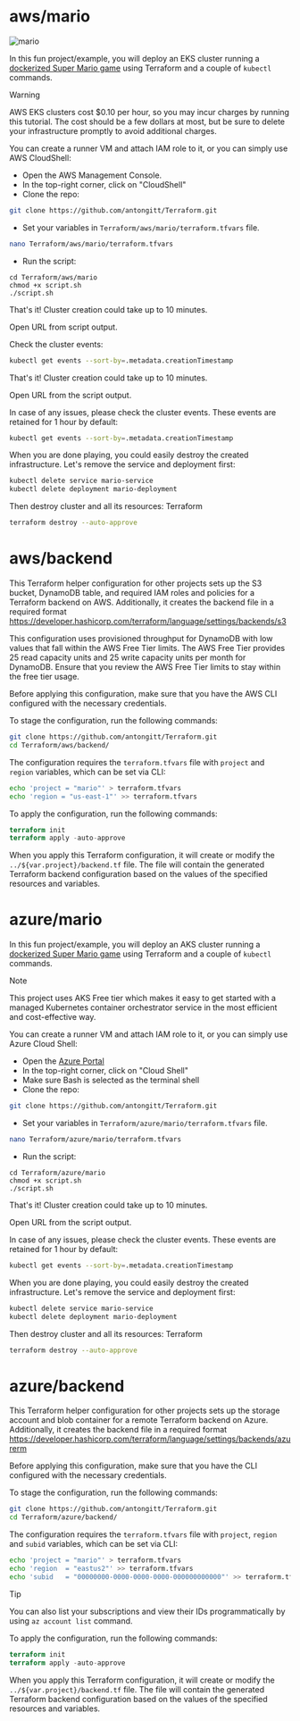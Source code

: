 # aws/mario
![mario](https://github.com/antongitt/Terraform/assets/91033128/d59dcc9c-1f2d-45fe-9d18-574e5818cd23)

In this fun project/example, you will deploy an EKS cluster running a [dockerized Super Mario game](https://github.com/kaminskypavel/supermario-docker) using Terraform and a couple of ```kubectl``` commands.

> [!WARNING]
>AWS EKS clusters cost $0.10 per hour, so you may incur charges by running this tutorial. The cost should be a few dollars at most, but be sure to delete your infrastructure promptly to avoid additional charges.

You can create a runner VM and attach IAM role to it, or you can simply use AWS CloudShell:
- Open the AWS Management Console.
- In the top-right corner, click on "CloudShell"
- Clone the repo:
```bash
git clone https://github.com/antongitt/Terraform.git
```
- Set your variables in ```Terraform/aws/mario/terraform.tfvars``` file.
```bash
nano Terraform/aws/mario/terraform.tfvars
```
- Run the script:
```
cd Terraform/aws/mario
chmod +x script.sh
./script.sh
```

That's it! Cluster creation could take up to 10 minutes.

Open URL from script output.

Check the cluster events:
```bash
kubectl get events --sort-by=.metadata.creationTimestamp
```

That's it! Cluster creation could take up to 10 minutes.

Open URL from the script output.

In case of any issues, please check the cluster events. These events are retained for 1 hour by default:
```bash
kubectl get events --sort-by=.metadata.creationTimestamp
```

When you are done playing, you could easily destroy the created infrastructure. Let's remove the service and deployment first:
```bash
kubectl delete service mario-service
kubectl delete deployment mario-deployment
```
Then destroy cluster and all its resources:
Terraform
```bash
terraform destroy --auto-approve
```

# aws/backend
This Terraform helper configuration for other projects sets up the S3 bucket, DynamoDB table, and required IAM roles and policies for a Terraform backend on AWS. Additionally, it creates the backend file in a required format https://developer.hashicorp.com/terraform/language/settings/backends/s3

This configuration uses provisioned throughput for DynamoDB with low values that fall within the AWS Free Tier limits. The AWS Free Tier provides 25 read capacity units and 25 write capacity units per month for DynamoDB. Ensure that you review the AWS Free Tier limits to stay within the free tier usage.

Before applying this configuration, make sure that you have the AWS CLI configured with the necessary credentials.

To stage the configuration, run the following commands:
```bash
git clone https://github.com/antongitt/Terraform.git
cd Terraform/aws/backend/
```

The configuration requires the ```terraform.tfvars``` file with ```project``` and ```region``` variables, which can be set via CLI:
```bash
echo 'project = "mario"' > terraform.tfvars
echo 'region = "us-east-1"' >> terraform.tfvars
```

To apply the configuration, run the following commands:
```terraform
terraform init
terraform apply -auto-approve
```
When you apply this Terraform configuration, it will create or modify the ```../${var.project}/backend.tf``` file. The file will contain the generated Terraform backend configuration based on the values of the specified resources and variables.


# azure/mario
In this fun project/example, you will deploy an AKS cluster running a [dockerized Super Mario game](https://github.com/kaminskypavel/supermario-docker) using Terraform and a couple of ```kubectl``` commands.

> [!NOTE]
>This project uses AKS Free tier which makes it easy to get started with a managed Kubernetes container orchestrator service in the most efficient and cost-effective way.

You can create a runner VM and attach IAM role to it, or you can simply use Azure Cloud Shell:
- Open the [Azure Portal](https://portal.azure.com/)
- In the top-right corner, click on "Cloud Shell"
- Make sure Bash is selected as the terminal shell
- Clone the repo:
```bash
git clone https://github.com/antongitt/Terraform.git
```
- Set your variables in ```Terraform/azure/mario/terraform.tfvars``` file.
```bash
nano Terraform/azure/mario/terraform.tfvars
```
- Run the script:
```
cd Terraform/azure/mario
chmod +x script.sh
./script.sh
```

That's it! Cluster creation could take up to 10 minutes.

Open URL from the script output.

In case of any issues, please check the cluster events. These events are retained for 1 hour by default:
```bash
kubectl get events --sort-by=.metadata.creationTimestamp
```

When you are done playing, you could easily destroy the created infrastructure. Let's remove the service and deployment first:
```bash
kubectl delete service mario-service
kubectl delete deployment mario-deployment
```
Then destroy cluster and all its resources:
Terraform
```bash
terraform destroy --auto-approve
```

# azure/backend
This Terraform helper configuration for other projects sets up the storage account and blob container for a remote Terraform backend on Azure. Additionally, it creates the backend file in a required format https://developer.hashicorp.com/terraform/language/settings/backends/azurerm

Before applying this configuration, make sure that you have the CLI configured with the necessary credentials.

To stage the configuration, run the following commands:
```bash
git clone https://github.com/antongitt/Terraform.git
cd Terraform/azure/backend/
```

The configuration requires the ```terraform.tfvars``` file with ```project```, ```region``` and ```subid``` variables, which can be set via CLI:
```bash
echo 'project = "mario"' > terraform.tfvars
echo 'region  = "eastus2"' >> terraform.tfvars
echo 'subid   = "00000000-0000-0000-0000-000000000000"' >> terraform.tfvars
```
> [!TIP]
You can also list your subscriptions and view their IDs programmatically by using ```az account list``` command.

To apply the configuration, run the following commands:
```terraform
terraform init
terraform apply -auto-approve
```
When you apply this Terraform configuration, it will create or modify the ```../${var.project}/backend.tf``` file. The file will contain the generated Terraform backend configuration based on the values of the specified resources and variables.
